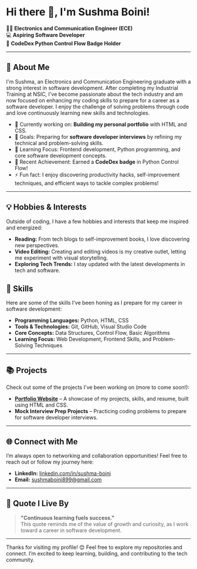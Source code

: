 # Hi there 👋, I'm Sushma Boini!

👩‍🎓 **Electronics and Communication Engineer (ECE)**  
💻 **Aspiring Software Developer**  
🏅 **CodeDex Python Control Flow Badge Holder**  

---

## 🚀 About Me
I'm Sushma, an Electronics and Communication Engineering graduate with a strong interest in software development. After completing my Industrial Training at NSIC, I've become passionate about the tech industry and am now focused on enhancing my coding skills to prepare for a career as a software developer. I enjoy the challenge of solving problems through code and love continuously learning new skills and technologies.

- 🔭 Currently working on: **Building my personal portfolio** with HTML and CSS.
- 🎯 Goals: Preparing for **software developer interviews** by refining my technical and problem-solving skills.
- 🌱 Learning Focus: Frontend development, Python programming, and core software development concepts.
- 🎉 Recent Achievement: Earned a **CodeDex badge** in Python Control Flow!
- ⚡ Fun fact: I enjoy discovering productivity hacks, self-improvement techniques, and efficient ways to tackle complex problems!

---

## 💡 Hobbies & Interests
Outside of coding, I have a few hobbies and interests that keep me inspired and energized:
- **Reading:** From tech blogs to self-improvement books, I love discovering new perspectives.
- **Video Editing:** Creating and editing videos is my creative outlet, letting me experiment with visual storytelling.
- **Exploring Tech Trends:** I stay updated with the latest developments in tech and software.

## 💼 Skills
Here are some of the skills I've been honing as I prepare for my career in software development:
- **Programming Languages:** Python, HTML, CSS
- **Tools & Technologies:** Git, GitHub, Visual Studio Code
- **Core Concepts:** Data Structures, Control Flow, Basic Algorithms
- **Learning Focus:** Web Development, Frontend Skills, and Problem-Solving Techniques

---

## 📚 Projects
Check out some of the projects I've been working on (more to come soon!):
- [**Portfolio Website**](#) – A showcase of my projects, skills, and resume, built using HTML and CSS.
- **Mock Interview Prep Projects** – Practicing coding problems to prepare for software developer interviews.

---

## 🌐 Connect with Me
I’m always open to networking and collaboration opportunities! Feel free to reach out or follow my journey here:
- **LinkedIn:** [linkedin.com/in/sushma-boini](#)
- **Email:** sushmaboini899@gmail.com

---

## 📖 Quote I Live By
> **"Continuous learning fuels success."**  
This quote reminds me of the value of growth and curiosity, as I work toward a career in software development.

---

Thanks for visiting my profile! 😊 Feel free to explore my repositories and connect. I’m excited to keep learning, building, and contributing to the tech community.
